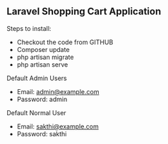 ## Laravel Shopping Cart Application

Steps to install:

* Checkout the code from GITHUB
* Composer update
* php artisan migrate
* php artisan serve

Default Admin Users

* Email: admin@example.com
* Password: admin

Default Normal User

* Email: sakthi@example.com
* Password: sakthi
